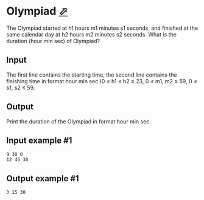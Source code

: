 # Olympiad [⬀](https://www.e-olymp.com/en/problems/125)
The Olympiad started at h1 hours m1 minutes s1 seconds, and finished at the same calendar day at h2 hours m2 minutes s2 seconds. What is the duration (hour min sec) of Olympiad?

## Input
The first line contains the starting time, the second line contains the finishing time in format hour min sec (0 ≤ h1 ≤ h2 ≤ 23, 0 ≤ m1, m2 ≤ 59, 0 ≤ s1, s2 ≤ 59.

## Output
Print the duration of the Olympiad in format hour min sec.

## Input example #1
```
9 30 0
12 45 30
```

## Output example #1
```
3 15 30
```
